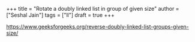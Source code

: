 +++
title = "Rotate a doubly linked list in group of given size"
author = ["Seshal Jain"]
tags = ["ll"]
draft = true
+++

<https://www.geeksforgeeks.org/reverse-doubly-linked-list-groups-given-size/>
